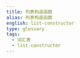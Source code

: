 ```yaml
---
title: 列表构造函数
alias: 列表构造函数
english: list-constructor
type: glossary
tags:
  - 词汇表
  - list-constructor
---
```

